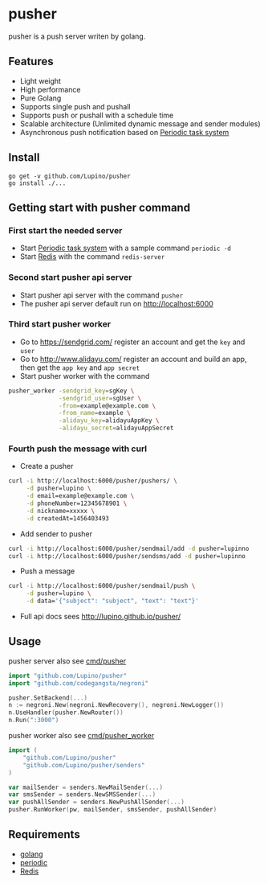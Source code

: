 pusher
==============
pusher is a push server writen by golang.

## Features
 * Light weight
 * High performance
 * Pure Golang
 * Supports single push and pushall
 * Supports push or pushall with a schedule time
 * Scalable architecture (Unlimited dynamic message and sender modules)
 * Asynchronous push notification based on [Periodic task system](https://github.com/Lupino/periodic)

Install
-------

    go get -v github.com/Lupino/pusher
    go install ./...

Getting start with pusher command
---------------------------------

### First start the needed server
* Start [Periodic task system](https://github.com/Lupino/periodic) with a sample command `periodic -d`
* Start [Redis](http://redis.io) with the command `redis-server`

### Second start pusher api server
* Start pusher api server with the command `pusher`
* The pusher api server default run on <http://localhost:6000>

### Third start pusher worker
* Go to <https://sendgrid.com/> register an account and get the `key` and `user`
* Go to <http://www.alidayu.com/> register an account and build an app, then get the `app key` and `app secret`
* Start pusher worker with the command

```bash
pusher_worker -sendgrid_key=sgKey \
              -sendgrid_user=sgUser \
              -from=example@example.com \
              -from_name=example \
              -alidayu_key=alidayuAppKey \
              -alidayu_secret=alidayuAppSecret

```

### Fourth push the message with curl
* Create a pusher
```bash
curl -i http://localhost:6000/pusher/pushers/ \
     -d pusher=lupino \
     -d email=example@example.com \
     -d phoneNumber=12345678901 \
     -d nickname=xxxxx \
     -d createdAt=1456403493
```
* Add sender to pusher
```bash
curl -i http://localhost:6000/pusher/sendmail/add -d pusher=lupinno
curl -i http://localhost:6000/pusher/sendsms/add -d pusher=lupinno
```
* Push a message
```bash
curl -i http://localhost:6000/pusher/sendmail/push \
     -d pusher=lupino \
     -d data='{"subject": "subject", "text": "text"}'
```

* Full api docs sees <http://lupino.github.io/pusher/>

Usage
-----

pusher server also see [cmd/pusher](https://github.com/Lupino/pusher/tree/master/cmd/pusher)

```go
import "github.com/Lupino/pusher"
import "github.com/codegangsta/negroni"

pusher.SetBackend(...)
n := negroni.New(negroni.NewRecovery(), negroni.NewLogger())
n.UseHandler(pusher.NewRouter())
n.Run(":3000")
```

pusher worker also see [cmd/pusher_worker](https://github.com/Lupino/pusher/tree/master/cmd/pusher_worker)

```go
import (
	"github.com/Lupino/pusher"
	"github.com/Lupino/pusher/senders"
)

var mailSender = senders.NewMailSender(...)
var smsSender = senders.NewSMSSender(...)
var pushAllSender = senders.NewPushAllSender(...)
pusher.RunWorker(pw, mailSender, smsSender, pushAllSender)
```

Requirements
------------

* [golang](http://golang.org)
* [periodic](https://github.com/Lupino/periodic)
* [Redis](http://redis.io)
